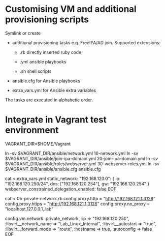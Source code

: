 # Customising VM and additional provisioning scripts

Symlink or create

- additional provisioning tasks e.g. FreeIPA/AD join. Supported extensions:

    - .rb directly inserted ruby code

    - .yml ansible playbooks

    - .sh shell scripts

- ansible.cfg for Ansible playbooks

- extra_vars.yml for Ansible extra variables

The tasks are executed in alphabetic order.

# Integrate in Vagrant test environment

VAGRANT_DIR=$HOME/Vagrant

ln -sv $VAGRANT_DIR/ansible/network.yml 10-network.yml
ln -sv $VAGRANT_DIR/ansible/join-ipa-domain.yml 20-join-ipa-domain.yml
ln -sv $VAGRANT_DIR/ansible/roles/webserver.yml 30-webserver-roles.yml
ln -sv $VAGRANT_DIR/ansible/ansible.cfg ansible.cfg

cat <<EOF > extra_vars.yml
static_network:
    "192.168.120.0": { ip: "192.168.120.250/24", dns: ["192.168.120.254"], gw: "192.168.120.254" }
webserver_constrained_delegation_enabled: false
EOF

cat <<EOF > 05-private-network.rb
config.proxy.http = "http://192.168.121.1:3128"
config.proxy.https = "http://192.168.121.1:3128"
config.proxy.no_proxy = "localhost,127.0.0.1,.lab"

config.vm.network :private_network, :ip => "192.168.120.250",
                :libvirt__network_name => "Lab_Linux_Internal",
                :libvirt__autostart => "true",
                :libvirt__forward_mode => "route",
                :hostname => true,
                :autoconfig => false
EOF

